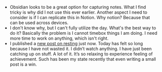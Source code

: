 - Obsidian looks to be a great option for capturing notes. What I find tricky is why did I not use this ever earlier. Another aspect I need to consider is if I can replicate this in Notion. Why notion? Because that can be used across devices.
- I don't know why, but I can't fully utilize the day. What's the best way to do it? Basically the problem is I cannot timebox things I am doing. I need more time to work on anything, which isn't right.
- I published a [new post on resting](https://amitg.blog/post/on-resting) just now. Today has felt so long because I have not wasted it. I didn’t watch anything. I have just been catching up on stuff. A lot of it. It’s so relaxing to experience feeling of achievement. Such has been my state recently that even writing a small post is a win.